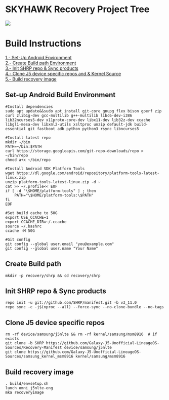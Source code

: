 # SKYHAWK Recovery Project Tree
<img src="https://avatars.githubusercontent.com/u/66643114?s=200&v=4">
<br/>

# Build Instructions
<a href="https://github.com/Galaxy-J5-Unofficial-LineageOS-Sources/Recovery-Manifest#set-up-android-build-environment">1.- Set-Up Android Environment</a><br/>
<a href="https://github.com/Galaxy-J5-Unofficial-LineageOS-Sources/Recovery-Manifest#create-build-path">2.- Create Build path Environment</a><br/>
<a href="https://github.com/Galaxy-J5-Unofficial-LineageOS-Sources/Recovery-Manifest#init-shrp-repo--sync-products">3.- Init SHRP repo & Sync products</a><br/>
<a href="https://github.com/Galaxy-J5-Unofficial-LineageOS-Sources/Recovery-Manifest#clone-j5-device-specific-repos-and--kernel-source">4.- Clone J5 device specific repos and & Kernel Source</a></br>
<a href="https://github.com/Galaxy-J5-Unofficial-LineageOS-Sources/Recovery-Manifest#build-recovery-image">5.- Build recovery image</a>


## Set-up Android Build Environment
```
#Install dependencies
sudo apt update&&sudo apt install git-core gnupg flex bison gperf zip curl zlib1g-dev gcc-multilib g++-multilib libc6-dev-i386 lib32ncurses5-dev x11proto-core-dev libx11-dev lib32z-dev ccache libgl1-mesa-dev libxml2-utils xsltproc unzip default-jdk build-essential git fastboot adb python python3 rsync libncurses5

#Install latest repo
mkdir ~/bin
PATH=~/bin:$PATH
curl https://storage.googleapis.com/git-repo-downloads/repo > ~/bin/repo
chmod a+x ~/bin/repo

#Install Android SDK Platform Tools
wget https://dl.google.com/android/repository/platform-tools-latest-linux.zip
unzip platform-tools-latest-linux.zip -d ~
cat >> ~/.profile<< EOF
if [ -d "\$HOME/platform-tools" ] ; then
    PATH="\$HOME/platform-tools:\$PATH"
fi
EOF

#Set build cache to 50G
export USE_CCACHE=1
export CCACHE_DIR=~/.ccache
source ~/.bashrc
ccache -M 50G

#Git config
git config --global user.email "you@example.com"
git config --global user.name "Your Name"

```

## Create Build path
```
mkdir -p recovery/shrp && cd recovery/shrp
```

## Init SHRP repo & Sync products
```
repo init -u git://github.com/SHRP/manifest.git -b v3_11.0
repo sync -c -j$(nproc --all) --force-sync --no-clone-bundle --no-tags
```

## Clone J5 device specific repos
```
rm -rf device/samsung/j5nlte && rm -rf kernel/samsung/msm8916  # if exists
git clone -b SHRP https://github.com/Galaxy-J5-Unofficial-LineageOS-Sources/Recovery-Manifest device/samsung/j5nlte
git clone https://github.com/Galaxy-J5-Unofficial-LineageOS-Sources/samsung_kernel_msm8916 kernel/samsung/msm8916
```

## Build recovery image
```
. build/envsetup.sh
lunch omni_j5nlte-eng
mka recoveryimage
```
